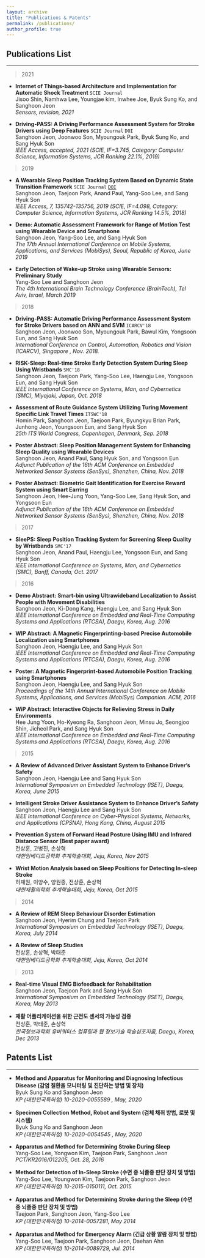```yaml
---
layout: archive
title: "Publications & Patents"
permalink: /publications/
author_profile: true
---
```


## Publications List
***

>2021

* **Internet of Things-based Architecture and Implementation for Automatic Shock Treatment** `SCIE Journal` <br>
Jisoo Shin, Namhwa Lee, Youngjae kim, Inwhee Joe, Byuk Sung Ko, and Sanghoon Jeon<br>
_Sensors, revision, 2021_

* **Driving-PASS: A Driving Performance Assessment System for Stroke Drivers using Deep Features** `SCIE Journal` `DOI`<br>
Sanghoon Jeon, Joonwoo Son, Myoungouk Park, Byuk Sung Ko, and Sang Hyuk Son<br>
_IEEE Access, accepted, 2021 (SCIE, IF=3.745, Category: Computer Science, Information Systems, JCR Ranking  22.1%, 2019)_

>2019

* **A Wearable Sleep Position Tracking System Based on Dynamic State Transition Framework** `SCIE Journal` [`DOI`](https://ieeexplore.ieee.org/document/8845586)<br>
Sanghoon Jeon, Taejoon Park, Anand Paul, Yang-Soo Lee, and Sang Hyuk Son<br>
_IEEE Access, 7, 135742-135756, 2019 (SCIE, IF=4.098, Category: Computer Science, Information Systems, JCR Ranking  14.5%, 2018)_

* **Demo: Automatic Assessment Framework for Range of Motion Test using Wearable Device and Smartphone**<br>
 Sanghoon Jeon, Yang-Soo Lee, and Sang Hyuk Son<br>
 _The 17th Annual International Conference on Mobile Systems, Applications, and Services (MobiSys), Seoul, Republic of Korea, June 2019_

* **Early Detection of Wake-up Stroke using Wearable Sensors: Preliminary Study**<br>
Yang-Soo Lee and Sanghoon Jeon<br>
_The 4th International Brain Technology Conference (BrainTech), Tel Aviv, Israel, March 2019_

>2018

* **Driving-PASS: Automatic Driving Performance Assessment System for Stroke Drivers based on ANN and SVM** `ICARCV'18`<br>
    Sanghoon Jeon, Joonwoo Son, Myoungouk Park, Bawul Kim, Yongsoon Eun, and Sang Hyuk Son<br>
    _International Conference on Control, Automation, Robotics and Vision  (ICARCV), Singapore , Nov. 2018._  

* **RISK-Sleep: Real-time Stroke Early Detection System During Sleep Using Wristbands** `SMC'18` <br>
Sanghoon Jeon, Taejoon Park, Yang-Soo Lee, Haengju Lee, Yongsoon Eun, and Sang Hyuk Son<br>
_IEEE International Conference on Systems, Man, and Cybernetics (SMC), Miyajaki, Japan, Oct. 2018_

* **Assessment of Route Guidance System Utilizing Turing Movement Specific Link Travel Times** `ITSWC'18`<br>
Homin Park, Sanghoon Jeon, Taejoon Park, Byungkyu Brian Park, Junhong Jeon, Youngsoon Eun, and Sang Hyuk Son<br>
_25th ITS World Congress, Copenhagen, Denmark, Sep. 2018_

* **Poster Abstract: Sleep Position Management System for Enhancing Sleep Quality using Wearable Devices**<br>
Sanghoon Jeon, Anand Paul, Sang Hyuk Son, and Yongsoon Eun<br>
_Adjunct Publication of the 16th ACM Conference on Embedded Networked Sensor Systems (SenSys), Shenzhen, China, Nov. 2018_

* **Poster Abstract: Biometric Gait Identification for Exercise Reward System using Smart Earring**<br>
Sanghoon Jeon, Hee-Jung Yoon, Yang-Soo Lee, Sang Hyuk Son, and Yongsoon Eun<br>
_Adjunct Publication of the 16th ACM Conference on Embedded Networked Sensor Systems (SenSys), Shenzhen, China, Nov. 2018_

>2017

* **SleePS: Sleep Position Tracking System for Screening Sleep Quality by Wristbands** `SMC'17` <br>
  Sanghoon Jeon, Anand Paul, Haengju Lee, Yongsoon Eun, and Sang Hyuk Son<br>
_IEEE International Conference on Systems, Man, and Cybernetics (SMC), Banff, Canada, Oct. 2017_

>2016

* **Demo Abstract: Smart-bin using Ultrawideband Localization to Assist People with Movement Disabilities**<br>
Sanghoon Jeon, Ki-Dong Kang, Haengju Lee, and Sang Hyuk Son<br>
_IEEE International Conference on Embedded and Real-Time Computing Systems and Applications (RTCSA), Daegu, Korea, Aug. 2016_

* **WIP Abstract: A Magnetic Fingerprinting-based Precise Automobile Localization using Smartphones**<br>
Sanghoon Jeon, Haengju Lee, and Sang Hyuk Son<br>
_IEEE International Conference on Embedded and Real-Time Computing Systems and Applications (RTCSA), Daegu, Korea, Aug. 2016_

* **Poster: A Magnetic Fingerprint-based Automobile Position Tracking using Smartphones**<br>
Sanghoon Jeon, Haengju Lee, and Sang Hyuk Son<br>
_Proceedings of the 14th Annual International Conference on Mobile Systems, Applications, and Services (MobiSys) Companion. ACM, 2016_

* **WiP Abstract: Interactive Objects for Relieving Stress in Daily Environments**<br>
Hee Jung Yoon, Ho-Kyeong Ra, Sanghoon Jeon, Minsu Jo, Seongjoo Shin, Jicheol Park, and Sang Hyuk Son<br>
_IEEE International Conference on Embedded and Real-Time Computing Systems and Applications (RTCSA), Daegu, Korea, Aug. 2016_

>2015

* **A Review of Advanced Driver Assistant System to Enhance Driver’s Safety**<br>
Sanghoon Jeon, Haengju Lee and Sang Hyuk Son<br>
_International Symposium on Embedded Technology (ISET), Daegu, Korea, June 2015_

* **Intelligent Stroke Driver Assistance System to Enhance Driver’s Safety**<br>
Sanghoon Jeon, Haengju Lee and Sang Hyuk Son<br>
_IEEE International Conference on Cyber-Physical Systems, Networks, and Applications (CPSNA), Hong Kong, China, August 2015_

* **Prevention System of Forward Head Posture Using IMU and Infrared Distance Sensor (Best paper award)**<br>
전상훈, 고병진, 손상혁<br>
_대한임베디드공학회 추계학술대회, Jeju, Korea, Nov 2015_

* **Wrist Motion Analysis based on Sleep Positions for Detecting In-sleep Stroke**<br>
허재원, 이양수, 양원종, 전상훈, 손상혁<br>
_대한재활의학회 추계학술대회, Jeju, Korea, Oct 2015_

>2014

* **A Review of REM Sleep Behaviour Disorder Estimation**<br>
Sanghoon Jeon, Hyerim Chung and Taejoon Park<br>
_International Symposium on Embedded Technology (ISET), Daegu, Korea, July 2014_

* **A Review of Sleep Studies**<br>
전상훈, 손상혁, 박태준<br>
_대한임베디드공학회 추계학술대회, Jeju, Korea, Oct 2014_

>2013

* **Real-time Visual EMG Biofeedback for Rehabilitation**<br>
Sanghoon Jeon, Taejoon Park and Sang Hyuk Son<br>
_International Symposium on Embedded Technology (ISET), Daegu, Korea, May 2013_

* **재활 어플리케이션을 위한 근전도 센서의 가능성 검증**<br>
전상훈, 박태준, 손상혁<br>
_한국정보과학회 유비쿼터스 컴퓨팅과 웹 정보기술 학술심포지움, Daegu, Korea, Dec 2013_





## Patents List
***
* **Method and Apparatus for Monitoring and Diagnosing Infectious Disease (감염 질환을 모니터링 및 진단하는 방법 및 장치)**<br>
Byuk Sung Ko and Sanghoon Jeon<br>
_KP (대한민국특허청) 10-2020-0055589 , May, 2020_

* **Specimen Collection Method, Robot and System (검체 채취 방법, 로봇 및 시스템)**<br>
Byuk Sung Ko and Sanghoon Jeon<br>
_KP (대한민국특허청) 10-2020-0054545 , May, 2020_

* **Apparatus and Method for Determining Stroke During Sleep**<br>
Yang-Soo Lee, Yongwon Kim, Taejoon Park, Sanghoon Jeon<br>
_PCT/KR2016/012205, Oct. 28, 2016_

* **Method for Detection of In-Sleep Stroke (수면 중 뇌졸중 판단 장치 및 방법)**<br>
Yang-Soo Lee, Youngwon Kim, Taejoon Park, Sanghoon Jeon<br>
_KP (대한민국특허청) 10-2015-0150111, Oct. 2015_

* **Apparatus and Method for Determining Stroke during the Sleep (수면 중 뇌졸중 판단 장치 및 방법)**<br>
Taejoon Park, Sanghoon Jeon, Yang-Soo Lee<br>
_KP (대한민국특허청) 10-2014-0057281, May 2014_

* **Apparatus and Method for Emergency Alarm (긴급 상황 알람 장치 및 방법)**<br>
Yang-Soo Lee, Taejoon Park, Sanghoon Jeon, Daehan Ahn<br>
_KP (대한민국특허청) 10-2014-0089729, Jul. 2014_
